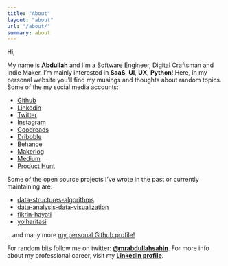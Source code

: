 ```yaml
---
title: "About"
layout: "about"
url: "/about/"
summary: about
---
```


Hi, 

My name is **Abdullah** and I'm a Software Engineer, Digital Craftsman and Indie Maker. I’m mainly interested in **SaaS**, **UI**, **UX**, **Python**! Here, in my personal website you’ll find my musings and thoughts about random topics. Some of the my social media accounts:

- [Github](https://github.com/mrabdullahsahin)
- [Linkedin](https://www.linkedin.com/in/mrabdullahsahin/)
- [Twitter](https://twitter.com/mrabdullahsahin)
- [Instagram](https://www.instagram.com/mrabdullahsahin/)
- [Goodreads](https://www.goodreads.com/user/show/78190102-abdullah)
- [Dribbble](https://dribbble.com/abdullahsahin)
- [Behance](https://www.behance.net/abdullahsaf7fe/)
- [Makerlog](https://getmakerlog.com/@abdullahsahin)
- [Medium](https://medium.com/@abdullahsahin)
- [Product Hunt](https://producthunt.com/@abdullahsahin)

Some of the open source projects I’ve wrote in the past or currently maintaining are:

- [data-structures-algorithms](https://github.com/mrabdullahsahin/data-structures-algorithms)
- [data-analysis-data-visualization](https://github.com/mrabdullahsahin/data-analysis-data-visualization)
- [fikrin-hayati](https://github.com/mrabdullahsahin/fikrin-hayati)
- [yolharitasi](https://github.com/mrabdullahsahin/yolharitasi)

...and many more [my personal Github profile!](https://github.com/mrabdullahsahin)


For random bits follow me on twitter: **[@mrabdullahsahin](https://twitter.com/mrabdullahsahin)**. For more info about my professional career, visit my **[Linkedin profile](https://www.linkedin.com/in/mrabdullahsahin/)**.

